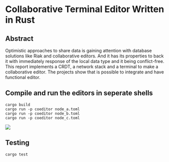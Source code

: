 # Collaborative Terminal Editor Written in Rust
## Abstract
Optimistic approaches to share data is gaining attention with database solutions like Riak and collaborative editors. And it has its properties to back it with immediately response of the local data type and it being conflict-free. This report implements a CRDT, a network stack and a terminal to make a collaborative editor. The projects show that is possible to integrate and have functional editor.

## Compile and run the editors in seperate shells
```
cargo build
cargo run -p coeditor node_a.toml
cargo run -p coeditor node_b.toml
cargo run -p coeditor node_c.toml
```

![](crdt_demo.gif)

## Testing
```
cargo test
```
